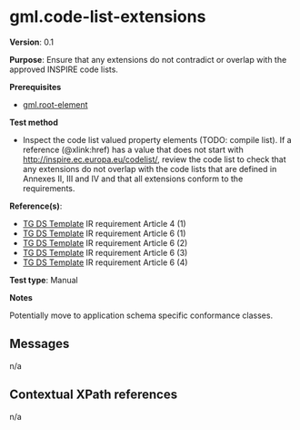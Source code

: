 # gml.code-list-extensions

**Version**: 0.1

**Purpose**: Ensure that any extensions do not contradict or overlap with the approved INSPIRE code lists.

**Prerequisites**

* [gml.root-element](gml.root-element.md)

**Test method**

* Inspect the code list valued property elements (TODO: compile list). If a reference (@xlink:href) has a value that does not start with
http://inspire.ec.europa.eu/codelist/, review the code list to check that any extensions do not overlap with the code lists that are defined in Annexes II, III and IV and that all extensions conform to the requirements.

**Reference(s)**: 

* [TG DS Template](README.md#ref_TG_DS_tmpl) IR requirement Article 4 (1)
* [TG DS Template](README.md#ref_TG_DS_tmpl) IR requirement Article 6 (1)
* [TG DS Template](README.md#ref_TG_DS_tmpl) IR requirement Article 6 (2)
* [TG DS Template](README.md#ref_TG_DS_tmpl) IR requirement Article 6 (3)
* [TG DS Template](README.md#ref_TG_DS_tmpl) IR requirement Article 6 (4)

**Test type**: Manual

**Notes**

Potentially move to application schema specific conformance classes.

## Messages

n/a

## Contextual XPath references

n/a